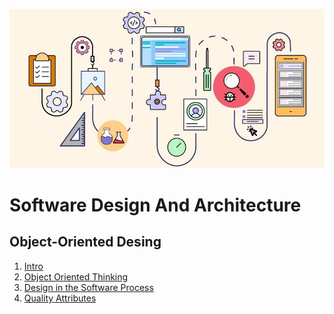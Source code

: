![](/img/desing-architecture.jpg)
# Software Design And Architecture

## Object-Oriented Desing

1. [Intro](/1-Object-Oriented%20Design/intro.md)
2. [Object Oriented Thinking](/thinking.md)
3. [Design in the Software Process](/process.md)
4. [Quality Attributes](/quality.md)